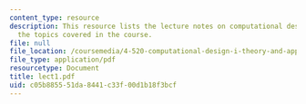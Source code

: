 ```yaml
---
content_type: resource
description: This resource lists the lecture notes on computational design as per
  the topics covered in the course.
file: null
file_location: /coursemedia/4-520-computational-design-i-theory-and-applications-fall-2005/c05b885551da8441c33f00d1b18f3bcf_lect1.pdf
file_type: application/pdf
resourcetype: Document
title: lect1.pdf
uid: c05b8855-51da-8441-c33f-00d1b18f3bcf
---
```

